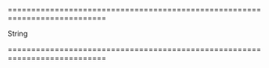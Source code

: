 ===========================================================================
<!--type-->String<!--/type-->
===========================================================================

<!--shortDescription-->

<!--/shortDescription-->

<!--fullDescription-->

<!--/fullDescription-->
